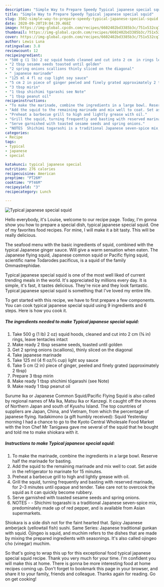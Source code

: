 ```yaml
---
description: "Simple Way to Prepare Speedy Typical japanese special squid"
title: "Simple Way to Prepare Speedy Typical japanese special squid"
slug: 3502-simple-way-to-prepare-speedy-typical-japanese-special-squid
date: 2020-09-20T19:04:39.468Z
image: https://img-global.cpcdn.com/recipes/6602402bd3385b3c/751x532cq70/typical-japanese-special-squid-recipe-main-photo.jpg
thumbnail: https://img-global.cpcdn.com/recipes/6602402bd3385b3c/751x532cq70/typical-japanese-special-squid-recipe-main-photo.jpg
cover: https://img-global.cpcdn.com/recipes/6602402bd3385b3c/751x532cq70/typical-japanese-special-squid-recipe-main-photo.jpg
author: Lewis Luna
ratingvalue: 3.8
reviewcount: 12
recipeingredient:
- "500 g (1 lb) 2 oz squid hoods cleaned and cut into 2 cm  in rings leave tentacles intact"
- "2 tbsp sesame seeds toasted until golden"
- "2 spring onions scallions thinly sliced on the diagonal"
- " japanese marinade"
- "125 ml 4 fl oz cup light soy sauce"
- "5 cm 2 in piece of ginger peeled and finely grated approximately 2 tbsp"
- "3 tbsp mirin"
- "1 tbsp shichimi tgarashi see Note"
- "1 tbsp peanut oil"
recipeinstructions:
- "To make the marinade, combine the ingredients in a large bowl. Reserve half the marinade for basting."
- "Add the squid to the remaining marinade and mix well to coat. Set aside in the refrigerator to marinate for 15 minutes."
- "Preheat a barbecue grill to high and lightly grease with oil."
- "Grill the squid, turning frequently and basting with reserved marinade, for 2–3 minutes until opaque and tender. Take care not to overcook the squid as it can quickly become rubbery."
- "Serve garnished with toasted sesame seeds and spring onions."
- "NOTES  Shichimi togarashi is a traditional Japanese seven-spice mix, predominately made up of red pepper, and is available from Asian supermarkets."
categories:
- Recipe
tags:
- typical
- japanese
- special

katakunci: typical japanese special 
nutrition: 276 calories
recipecuisine: American
preptime: "PT26M"
cooktime: "PT46M"
recipeyield: "3"
recipecategory: Lunch

---
```



![Typical japanese special squid](https://img-global.cpcdn.com/recipes/6602402bd3385b3c/751x532cq70/typical-japanese-special-squid-recipe-main-photo.jpg)

Hello everybody, it's Louise, welcome to our recipe page. Today, I'm gonna show you how to prepare a special dish, typical japanese special squid. One of my favorites food recipes. For mine, I will make it a bit tasty. This will be really delicious.

The seafood menu with the basic ingredients of squid, combined with the typical Japanese ginger sauce. Will give a warm sensation when eaten. The Japanese flying squid, Japanese common squid or Pacific flying squid, scientific name Todarodes pacificus, is a squid of the family Ommastrephidae.

Typical japanese special squid is one of the most well liked of current trending meals in the world. It's appreciated by millions every day. It is simple, it's fast, it tastes delicious. They're nice and they look fantastic. Typical japanese special squid is something that I've loved my entire life.


To get started with this recipe, we have to first prepare a few components. You can cook typical japanese special squid using 9 ingredients and 6 steps. Here is how you cook it.

<!--inarticleads1-->

##### The ingredients needed to make Typical japanese special squid:

1. Take 500 g (1 lb) 2 oz) squid hoods, cleaned and cut into 2 cm (¾ in) rings, leave tentacles intact
1. Make ready 2 tbsp sesame seeds, toasted until golden
1. Get 2 spring onions (scallions), thinly sliced on the diagonal
1. Take  japanese marinade
1. Take 125 ml (4 fl oz/½ cup) light soy sauce
1. Take 5 cm (2 in) piece of ginger, peeled and finely grated (approximately 2 tbsp)
1. Prepare 3 tbsp mirin
1. Make ready 1 tbsp shichimi tōgarashi (see Note)
1. Make ready 1 tbsp peanut oil


Surume Ika or Japanese Common Squid/Pacific Flying Squid is also called by regional names of Ma Ika, Matsu Ika or Kanzegi. It caught off the shores of Northern Japan and south of Kyushu Island. The top countries of suppliers are Japan, China, and Vietnam, from which the percentage of japanese flying. Itadakimono (a gift humbly received): Squid Yesterday morning I had a chance to go to the Kyoto Central Wholesale Food Market with the Iron Chef Mr Tanigawa gave me several of the squid that he bought and told me to make shiokara with it. 

<!--inarticleads2-->

##### Instructions to make Typical japanese special squid:

1. To make the marinade, combine the ingredients in a large bowl. Reserve half the marinade for basting.
1. Add the squid to the remaining marinade and mix well to coat. Set aside in the refrigerator to marinate for 15 minutes.
1. Preheat a barbecue grill to high and lightly grease with oil.
1. Grill the squid, turning frequently and basting with reserved marinade, for 2–3 minutes until opaque and tender. Take care not to overcook the squid as it can quickly become rubbery.
1. Serve garnished with toasted sesame seeds and spring onions.
1. NOTES -  - Shichimi togarashi is a traditional Japanese seven-spice mix, predominately made up of red pepper, and is available from Asian supermarkets.


Shiokara is a side dish not for the faint hearted that. Spicy Japanese amberjack (yellowtail fish) sushi. Same Series: Japanese traditional gunkan with squid. Ojingeo is squid, and muchim refers to the dishes that are made by mixing the prepared ingredients with seasonings. It&#39;s also called ojingeo cho (vinegar) muchim. 

So that's going to wrap this up for this exceptional food typical japanese special squid recipe. Thank you very much for your time. I'm confident you will make this at home. There is gonna be more interesting food at home recipes coming up. Don't forget to bookmark this page in your browser, and share it to your family, friends and colleague. Thanks again for reading. Go on get cooking!
